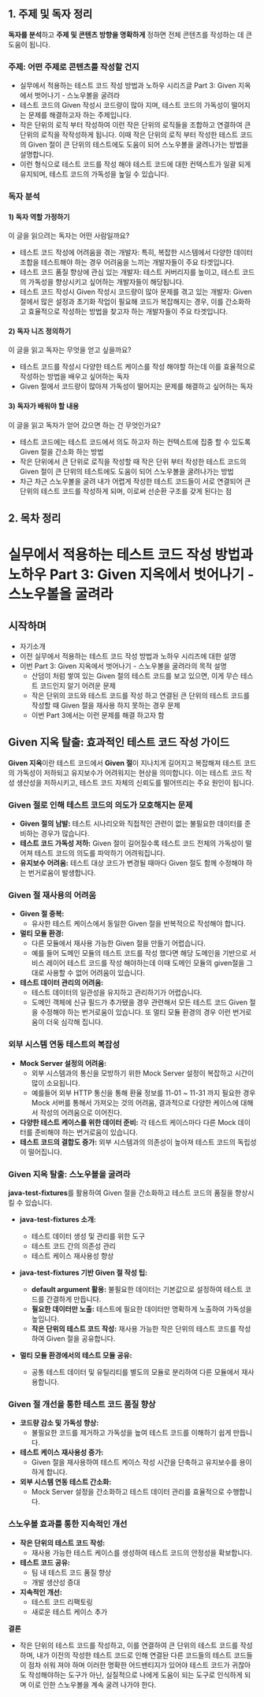 ## 1. 주제 및 독자 정리

**독자를 분석**하고 **주제 및 콘텐츠 방향을 명확하게** 정하면 전체 콘텐츠를 작성하는 데 큰 도움이 됩니다.

### 주제: 어떤 주제로 콘텐츠를 작성할 건지

- 실무에서 적용하는 테스트 코드 작성 방법과 노하우 시리즈글 Part 3: Given 지옥에서 벗어나기 - 스노우볼을 굴려라
- 테스트 코드의 Given 작성시 코드량이 많아 지며, 테스트 코드의 가독성이 떨어지는 문제를 해결하고자 하는 주제입니다.
- 작은 단위의 로직 부터 작성하여 이런 작은 단위의 로직들을 조합하고 연결하여 큰 단위의 로직을 작작성하게 됩니다. 이때 작은 단위의 로직 부터 작성한 테스트 코드의 Given 절이 큰 단위의 테스트에도 도움이 되어 스노우볼을 굴려나가는 방법을 설명합니다.
- 이런 형식으로 테스트 코드를 작성 해야 테스트 코드에 대한 컨텍스트가 일괄 되게 유지되며, 테스트 코드의 가독성을 높일 수 있습니다.

### 독자 분석

#### 1) 독자 역할 가정하기

이 글을 읽으려는 독자는 어떤 사람일까요?

- 테스트 코드 작성에 어려움을 겪는 개발자: 특히, 복잡한 시스템에서 다양한 데이터 조합을 테스트해야 하는 경우 어려움을 느끼는 개발자들이 주요 타겟입니다.
- 테스트 코드 품질 향상에 관심 있는 개발자: 테스트 커버리지를 높이고, 테스트 코드의 가독성을 향상시키고 싶어하는 개발자들이 해당됩니다.
- 테스트 코드 작성시 Given 작성시 코드량이 많아 문제를 겪고 있는 개발자: Given 절에서 많은 설정과 초기화 작업이 필요해 코드가 복잡해지는 경우, 이를 간소화하고 효율적으로 작성하는 방법을 찾고자 하는 개발자들이 주요 타겟입니다.

#### 2) 독자 니즈 정의하기

이 글을 읽고 독자는 무엇을 얻고 싶을까요?

- 테스트 코드를 작성시 다양한 테스트 케이스를 작성 해야할 하는데 이를 효율적으로 작성하는 방법을 배우고 싶어하는 독자
- Given 절에서 코드량이 많아져 가독성이 떨어지는 문제를 해결하고 싶어하는 독자

#### 3) 독자가 배워야 할 내용

이 글을 읽고 독자가 얻어 갔으면 하는 건 무엇인가요?

- 테스트 코드에는 테스트 코드에서 의도 하고자 하는 컨텍스트에 집중 할 수 있도록 Given 절을 간소화 하는 방법
- 작은 단위에서 큰 단위로 로직을 작성할 때 작은 단위 부터 작성한 테스트 코드의 Given 절이 큰 단위의 테스트에도 도움이 되어 스노우볼을 굴려나가는 방법
- 차근 차근 스노우볼을 굴려 내가 어렵게 작성한 테스트 코드들이 서로 연결되어 큰 단위의 테스트 코드를 작성하게 되며, 이로써 선순환 구조를 갖게 된다는 점

## 2. 목차 정리

# 실무에서 적용하는 테스트 코드 작성 방법과 노하우 Part 3: Given 지옥에서 벗어나기 - 스노우볼을 굴려라

## 시작하며

- 자기소개
- 이전 실무에서 적용하는 테스트 코드 작성 방법과 노하우 시리즈에 대한 설명
- 이번 Part 3: Given 지옥에서 벗어나기 - 스노우볼을 굴려라의 목적 설명
    - 산덤이 처럼 쌓여 있는 Given 절의 테스트 코드를 보고 있으면, 이게 무슨 테스트 코드인지 알기 어려운 문제
    - 작은 단위의 코드와 테스트 코드를 작성 하고 연결된 큰 단위의 테스트 코드를 작성할 때 Given 절을 재사용 하지 못하는 경우 문제
    - 이번 Part 3에서는 이런 문제를 해결 하고자 함

## Given 지옥 탈출: 효과적인 테스트 코드 작성 가이드

**Given 지옥**이란 테스트 코드에서 **Given 절**이 지나치게 길어지고 복잡해져 테스트 코드의 가독성이 저하되고 유지보수가 어려워지는 현상을 의미합니다. 이는 테스트 코드 작성 생산성을 저하시키고, 테스트 코드 자체의 신뢰도를 떨어뜨리는 주요 원인이 됩니다.

### Given 절로 인해 테스트 코드의 의도가 모호해지는 문제

* **Given 절의 남발:** 테스트 시나리오와 직접적인 관련이 없는 불필요한 데이터를 준비하는 경우가 많습니다.
* **테스트 코드 가독성 저하:** Given 절이 길어질수록 테스트 코드 전체의 가독성이 떨어져 테스트 코드의 의도를 파악하기 어려워집니다.
* **유지보수 어려움:** 테스트 대상 코드가 변경될 때마다 Given 절도 함께 수정해야 하는 번거로움이 발생합니다.

### Given 절 재사용의 어려움

* **Given 절 중복:**
    * 유사한 테스트 케이스에서 동일한 Given 절을 반복적으로 작성해야 합니다.
* **멀티 모듈 환경:**
    * 다른 모듈에서 재사용 가능한 Given 절을 만들기 어렵습니다.
    * 예를 들어 도메인 모듈의 테스트 코드를 작성 했다면 해당 도메인을 기반으로 서비스 레이어 테스트 코드를 작성 해야하는데 이때 도메인 모듈의 given절을 그대로 사용할 수 없어 어려움이 있습니다.
* **테스트 데이터 관리의 어려움:**
    * 테스트 데이터의 일관성을 유지하고 관리하기가 어렵습니다.
    * 도메인 객체에 신규 필드가 추가됐을 경우 관련해서 모든 테스트 코드 Given 절을 수정해야 하는 번거로움이 있습니다. 또 멀티 모듈 환경의 경우 이런 번거로움이 더욱 심각해 집니다.

### 외부 시스템 연동 테스트의 복잡성

* **Mock Server 설정의 어려움:**
    * 외부 시스템과의 통신을 모방하기 위한 Mock Server 설정이 복잡하고 시간이 많이 소요됩니다.
    * 예를들어 외부 HTTP 통신을 통해 환율 정보를 11-01 ~ 11-31 까지 필요한 경우 Mock 서버를 통해서 가져오는 것의 어려움, 결과적으로 다양한 케이스에 대해서 작성의 어려움으로 이어진다.
* **다양한 테스트 케이스를 위한 데이터 준비:** 각 테스트 케이스마다 다른 Mock 데이터를 준비해야 하는 번거로움이 있습니다.
* **테스트 코드의 결합도 증가:** 외부 시스템과의 의존성이 높아져 테스트 코드의 독립성이 떨어집니다.

### Given 지옥 탈출: 스노우볼을 굴려라

**java-test-fixtures**를 활용하여 Given 절을 간소화하고 테스트 코드의 품질을 향상시킬 수 있습니다.

* **java-test-fixtures 소개:**
    * 테스트 데이터 생성 및 관리를 위한 도구
    * 테스트 코드 간의 의존성 관리
    * 테스트 케이스 재사용성 향상

* **java-test-fixtures 기반 Given 절 작성 팁:**
    * **default argument 활용:** 불필요한 데이터는 기본값으로 설정하여 테스트 코드를 간결하게 만듭니다.
    * **필요한 데이터만 노출:** 테스트에 필요한 데이터만 명확하게 노출하여 가독성을 높입니다.
    * **작은 단위의 테스트 코드 작성:** 재사용 가능한 작은 단위의 테스트 코드를 작성하여 Given 절을 공유합니다.

* **멀티 모듈 환경에서의 테스트 모듈 공유:**
    * 공통 테스트 데이터 및 유틸리티를 별도의 모듈로 분리하여 다른 모듈에서 재사용합니다.

### Given 절 개선을 통한 테스트 코드 품질 향상

* **코드량 감소 및 가독성 향상:**
    * 불필요한 코드를 제거하고 가독성을 높여 테스트 코드를 이해하기 쉽게 만듭니다.
* **테스트 케이스 재사용성 증가:**
    * Given 절을 재사용하여 테스트 케이스 작성 시간을 단축하고 유지보수를 용이하게 합니다.
* **외부 시스템 연동 테스트 간소화:**
    * Mock Server 설정을 간소화하고 테스트 데이터 관리를 효율적으로 수행합니다.

### 스노우볼 효과를 통한 지속적인 개선

* **작은 단위의 테스트 코드 작성:**
    * 재사용 가능한 테스트 케이스를 생성하여 테스트 코드의 안정성을 확보합니다.
* **테스트 코드 공유:**
    * 팀 내 테스트 코드 품질 향상
    * 개발 생산성 증대
* **지속적인 개선:**
    * 테스트 코드 리팩토링
    * 새로운 테스트 케이스 추가

**결론**

- 작은 단위의 테스트 코드를 작성하고, 이를 연결하여 큰 단위의 테스트 코드를 작성하며, 내가 이전의 작성한 테스트 코드로 인해 연결돤 다른 코드들의 테스트 코드들이 점차 쉬워 져야 하며 이러한 명확한 어드밴티지가 있어야 테스트 코드가 귀찮아도 작성해야하는 도구가 아닌, 실질적으로 나에게 도움이 되는 도구로 인식하게 되며 이로 인한 스노우볼을 계속 굴려 나가야 한다.
